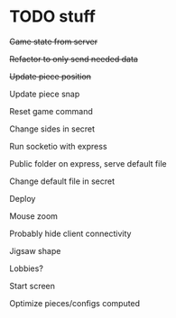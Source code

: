 # TODO stuff

~~Game state from server~~

~~Refactor to only send needed data~~

~~Update piece position~~

Update piece snap

Reset game command

Change sides in secret

Run socketio with express

Public folder on express, serve default file

Change default file in secret

Deploy

Mouse zoom

Probably hide client connectivity

Jigsaw shape

Lobbies?

Start screen

Optimize pieces/configs computed
